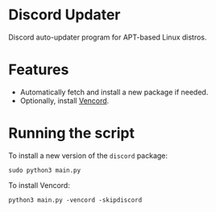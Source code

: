 # Discord Updater
Discord auto-updater program for APT-based Linux distros.

# Features
- Automatically fetch and install a new package if needed.
- Optionally, install [Vencord](https://vencord.dev).

# Running the script
To install a new version of the `discord` package:

`sudo python3 main.py`

To install Vencord:

`python3 main.py -vencord -skipdiscord`

